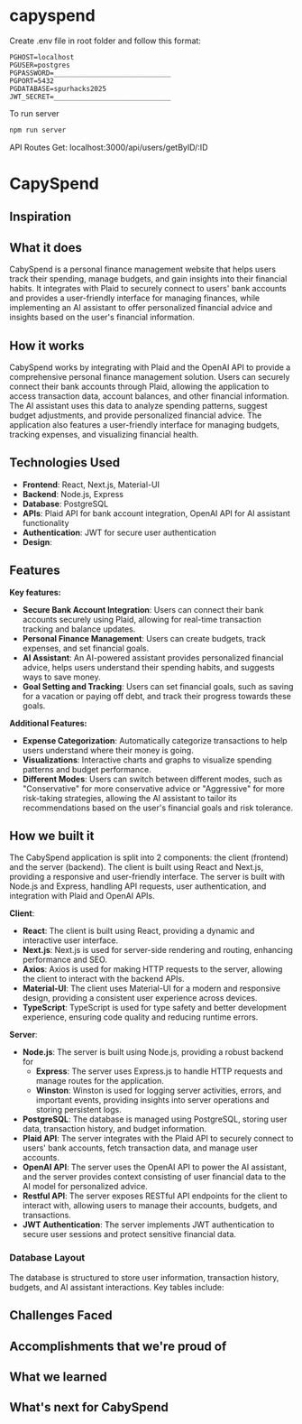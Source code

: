 # capyspend

Create .env file in root folder and follow this format:
```
PGHOST=localhost
PGUSER=postgres
PGPASSWORD=_____________________________
PGPORT=5432
PGDATABASE=spurhacks2025
JWT_SECRET=_____________________________
```
To run server
```bash
npm run server
```


API Routes
Get:
localhost:3000/api/users/getByID/:ID


# CapySpend
## Inspiration

## What it does
CabySpend is a personal finance management website that helps users track their spending, manage budgets, and gain insights into their financial habits. It integrates with Plaid to securely connect to users' bank accounts and provides a user-friendly interface for managing finances, while implementing an AI assistant to offer personalized financial advice and insights based on the user's financial information.

## How it works
CabySpend works by integrating with Plaid and the OpenAI API to provide a comprehensive personal finance management solution. Users can securely connect their bank accounts through Plaid, allowing the application to access transaction data, account balances, and other financial information. The AI assistant uses this data to analyze spending patterns, suggest budget adjustments, and provide personalized financial advice. The application also features a user-friendly interface for managing budgets, tracking expenses, and visualizing financial health.

## Technologies Used
- **Frontend**: React, Next.js, Material-UI
- **Backend**: Node.js, Express
- **Database**: PostgreSQL
- **APIs**: Plaid API for bank account integration, OpenAI API for AI assistant functionality
- **Authentication**: JWT for secure user authentication
- **Design**: 

## Features
**Key features:**
- **Secure Bank Account Integration**: Users can connect their bank accounts securely using Plaid, allowing for real-time transaction tracking and balance updates.
- **Personal Finance Management**: Users can create budgets, track expenses, and set financial goals.
- **AI Assistant**: An AI-powered assistant provides personalized financial advice, helps users understand their spending habits, and suggests ways to save money.
- **Goal Setting and Tracking**: Users can set financial goals, such as saving for a vacation or paying off debt, and track their progress towards these goals.

**Additional Features:**
- **Expense Categorization**: Automatically categorize transactions to help users understand where their money is going.
- **Visualizations**: Interactive charts and graphs to visualize spending patterns and budget performance.
- **Different Modes**: Users can switch between different modes, such as "Conservative" for more conservative advice or "Aggressive" for more risk-taking strategies, allowing the AI assistant to tailor its recommendations based on the user's financial goals and risk tolerance.

## How we built it
The CabySpend application is split into 2 components: the client (frontend) and the server (backend). The client is built using React and Next.js, providing a responsive and user-friendly interface. The server is built with Node.js and Express, handling API requests, user authentication, and integration with Plaid and OpenAI APIs.

**Client**:
- **React**: The client is built using React, providing a dynamic and interactive user interface.
- **Next.js**: Next.js is used for server-side rendering and routing, enhancing performance and SEO.
- **Axios**: Axios is used for making HTTP requests to the server, allowing the client to interact with the backend APIs.
- **Material-UI**: The client uses Material-UI for a modern and responsive design, providing a consistent user experience across devices.
- **TypeScript**: TypeScript is used for type safety and better development experience, ensuring code quality and reducing runtime errors.

**Server**:
- **Node.js**: The server is built using Node.js, providing a robust backend for
    - **Express**: The server uses Express.js to handle HTTP requests and manage routes for the application.
    - **Winston**: Winston is used for logging server activities, errors, and important events, providing insights into server operations and storing persistent logs.
- **PostgreSQL**: The database is managed using PostgreSQL, storing user data, transaction history, and budget information.
- **Plaid API**: The server integrates with the Plaid API to securely connect to users' bank accounts, fetch transaction data, and manage user accounts.
- **OpenAI API**: The server uses the OpenAI API to power the AI assistant, and the server provides context consisting of user financial data to the AI model for personalized advice.
- **Restful API**: The server exposes RESTful API endpoints for the client to interact with, allowing users to manage their accounts, budgets, and transactions.
- **JWT Authentication**: The server implements JWT authentication to secure user sessions and protect sensitive financial data.

### Database Layout
The database is structured to store user information, transaction history, budgets, and AI assistant interactions. Key tables include:


## Challenges Faced

## Accomplishments that we're proud of

## What we learned

## What's next for CabySpend
